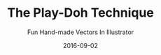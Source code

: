 ---
title: "The Play-Doh Technique"
subtitle: "Fun Hand-made Vectors In Illustrator"
description: "We all like vectors. But we also love hand-drawn stuff. And this class teaches you how to mash those 2 things together with the Play-Doh technique."
external_url: https://ttkb.me/play-doh-technique
date: 2016-09-02
image: "img/play-doh-tech.png"
background_color: "#ecf6ff"
categories: ['Illustration', 'Graphic Design']
tags: ['Adobe Illustrator']
type: ['Course']
sitemap: true
---